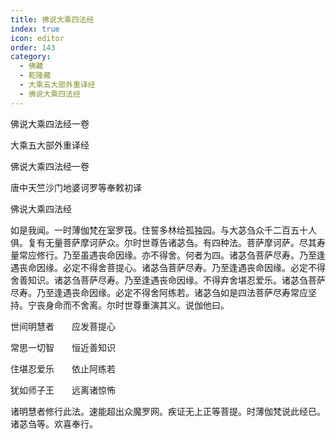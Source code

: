 ```yaml
---
title: 佛说大乘四法经
index: true
icon: editor
order: 143
category:
  - 佛藏
  - 乾隆藏
  - 大乘五大部外重译经
  - 佛说大乘四法经
---
```


佛说大乘四法经一卷  

大乘五大部外重译经  

佛说大乘四法经一卷  

唐中天竺沙门地婆诃罗等奉敕初译  

佛说大乘四法经  

如是我闻。一时薄伽梵在室罗筏。住誓多林给孤独园。与大苾刍众千二百五十人俱。复有无量菩萨摩诃萨众。尔时世尊告诸苾刍。有四种法。菩萨摩诃萨。尽其寿量常应修行。乃至虽遇丧命因缘。亦不得舍。何者为四。诸苾刍菩萨尽寿。乃至逢遇丧命因缘。必定不得舍菩提心。诸苾刍菩萨尽寿。乃至逢遇丧命因缘。必定不得舍善知识。诸苾刍菩萨尽寿。乃至逢遇丧命因缘。不得弃舍堪忍爱乐。诸苾刍菩萨尽寿。乃至逢遇丧命因缘。必定不得舍阿练若。诸苾刍如是四法菩萨尽寿常应坚持。宁丧身命而不舍离。尔时世尊重演其义。说伽他曰。  

世间明慧者　　应发菩提心  

常思一切智　　恒近善知识  

住堪忍爱乐　　依止阿练若  

犹如师子王　　远离诸惊怖  

诸明慧者修行此法。速能超出众魔罗网。疾证无上正等菩提。时薄伽梵说此经已。诸苾刍等。欢喜奉行。  
